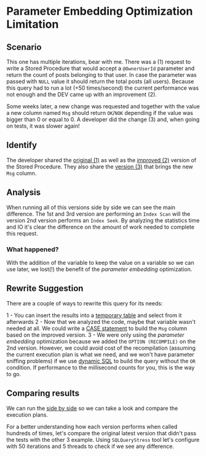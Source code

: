 # Parameter Embedding Optimization Limitation

## Scenario

This one has multiple iterations, bear with me.
There was a (1) request to write a Stored Procedure that would accept a `@OwnerUserId` parameter and return the count of posts belonging to that user. In case the parameter was passed with `NULL` value it should return the total posts (all users).
Because this query had to run a lot (+50 times/second) the current performance was not enough and the DEV came up with an improvement (2).

Some weeks later, a new change was requested and together with the value a new column named `Msg` should return `OK`/`NOK` depending if the value was bigger than 0 or equal to 0. A developer did the change (3) and, when going on tests, it was slower again!

## Identify

The developer shared the [original (1)](01-Original.sql) as well as the [improved (2)](02-ImprovedWithRecompile.sql) version of the Stored Procedure.
They also share the [version (3)](03-AddMsgColumn.sql) that brings the new `Msg` column.

## Analysis

When running all of this versions side by side we can see the main difference. The 1st and 3rd version are performing an `Index Scan` will the version 2nd version performs an `Index Seek`.
By analyzing the statistics time and IO it's clear the difference on the amount of work needed to complete this request.

### What happened?

With the addition of the variable to keep the value on a variable so we can use later, we lost(!) the benefit of the _parameter embedding_ optimization.

## Rewrite Suggestion

There are a couple of ways to rewrite this query for its needs:

1 - You can insert the results into a [temporary table](04-ImprovementTempTable.sql) and select from it afterwards
2 - Now that we analyzed the code, maybe that variable wasn't needed at all. We could write a [CASE statement](05-ImprovementWithCase.sql) to build the `Msg` column based on the improved version.
3 - We were only using the _parameter embedding_ optimization because we added the `OPTION (RECOMPILE)` on the 2nd version. However, we could avoid cost of the recompilation (assuming the current execution plan is what we need, and we won't have parameter sniffing problems) if we use [dynamic SQL](06-ImprovementWithDynamicSQL.sql) to build the query without the `OR` condition. If performance to the millisecond counts for you, this is the way to go.

## Comparing results

We can run the [side by side](07-SideBySide.sql) so we can take a look and compare the execution plans.

For a better understanding how each version performs when called hundreds of times, let's compare the original latest version that didn't pass the tests with the other 3 example. Using `SQLQueryStress` tool let's configure with 50 iterations and 5 threads to check if we see any difference.
